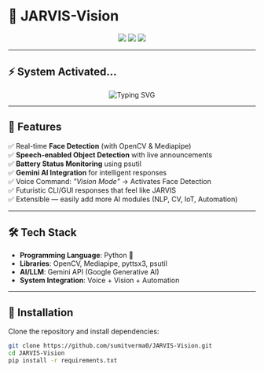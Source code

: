 # 🧠 JARVIS-Vision  

<p align="center">
  <img src="https://img.shields.io/badge/AI-JARVIS_Vision-blue?style=for-the-badge&logo=githubcopilot&logoColor=white" />
  <img src="https://img.shields.io/badge/Status-Active-success?style=for-the-badge" />
  <img src="https://img.shields.io/badge/Tech-Python_|_OpenCV_|_NLP_|_Gemini_API-orange?style=for-the-badge" />
</p>

---

## ⚡ System Activated...

<p align="center">
  <img src="https://readme-typing-svg.demolab.com?font=Orbitron&size=22&pause=1000&color=0CF7F7&width=600&lines=Welcome+to+JARVIS-Vision;Your+personal+AI+desktop+assistant;Face+Detection+.+Voice+Commands+.+Automation;Inspired+by+Tony+Stark's+J.A.R.V.I.S." alt="Typing SVG" />
</p>

---

## 🔮 Features

✅ Real-time **Face Detection** (with OpenCV & Mediapipe)  
✅ **Speech-enabled Object Detection** with live announcements  
✅ **Battery Status Monitoring** using psutil  
✅ **Gemini AI Integration** for intelligent responses  
✅ Voice Command: *"Vision Mode"* → Activates Face Detection  
✅ Futuristic CLI/GUI responses that feel like JARVIS  
✅ Extensible — easily add more AI modules (NLP, CV, IoT, Automation)  

---

## 🛠 Tech Stack  

- **Programming Language**: Python 🐍  
- **Libraries**: OpenCV, Mediapipe, pyttsx3, psutil  
- **AI/LLM**: Gemini API (Google Generative AI)  
- **System Integration**: Voice + Vision + Automation  

---

## 🚀 Installation  

Clone the repository and install dependencies:

```bash
git clone https://github.com/sumitverma0/JARVIS-Vision.git
cd JARVIS-Vision
pip install -r requirements.txt
